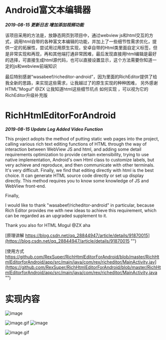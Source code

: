 # Android富文本编辑器

***2019-08-15 更新日志 增加添加视频功能***

该项目采用的方法是，放静态网页到项目中，通过webview js和html交互的方式，调用html自带的各种富文本编辑的功能，并加上了一些细节性需求优化，提供一定的拓展性，尝试用过用原生实现，安卓自带的Html类里面自定义标签，但是非常实现和再现，再和其他端打通非常困难，最后发现直接用html编辑是最好的选择，可直接生成html源代码，也可以直接设置显示，这个方法需要你知道一定的js和webview前端知识

最后特别感谢“wasabeef/richeditor-android”，因为里面的RichEditor提供了给我全新的思路，来实现这些需求，让我越过了的原生实现的种种困难，
另外感谢HTML"Mogul" @ZX 让我知道html这些细节坑点 如何实现 ，可以视为它的RichEditor升级补充版

# RichHtmlEditorForAndroid

***2019-08-15 Update Log Added Video Function***

This project adopts the method of putting static web pages into the project, calling various rich text editing functions of HTML through the way of interaction between WebView JS and html, and adding some detail requirements optimization to provide certain extensibility, trying to use native implementation, Android's own Html class to customize labels, but very achieve and reproduce, and then communicate with other terminals. It's very difficult. Finally, we find that editing directly with html is the best choice. It can generate HTML source code directly or set up display directly. This method requires you to know some knowledge of JS and WebView front-end.

Finally, 

I would like to thank "wasabeef/richeditor-android" in particular, because Rich Editor provides me with new ideas to achieve this requirement, which can be regarded as an upgraded supplement to it.

Thank you also for HTML Mogul @ZX aha



[原理讲解 https://blog.csdn.net/qq_28844947/article/details/91870015](https://blog.csdn.net/qq_28844947/article/details/91870015 "")

 [使用方式 https://github.com/RexSuper/RichHtmlEditorForAndroid/blob/master/RichHtmlEditorforAndroid/app/src/main/java/com/rex/richeditor/MainActivity.jav](https://github.com/RexSuper/RichHtmlEditorForAndroid/blob/master/RichHtmlEditorforAndroid/app/src/main/java/com/rex/richeditor/MainActivity.java "")


# 实现内容
![image](https://upload-images.jianshu.io/upload_images/7292870-e51416c2189f8b3c?imageMogr2/auto-orient/strip%7CimageView2/2/w/1240)

![image.gif](https://upload-images.jianshu.io/upload_images/7292870-e9f1e4c3f08c9782.gif?imageMogr2/auto-orient/strip) ​![image](https://upload-images.jianshu.io/upload_images/7292870-d4833b9b48a92b5e?imageMogr2/auto-orient/strip%7CimageView2/2/w/1240)

![image.gif](https://upload-images.jianshu.io/upload_images/7292870-05c1f22fb0b1642f.gif?imageMogr2/auto-orient/strip) ​

